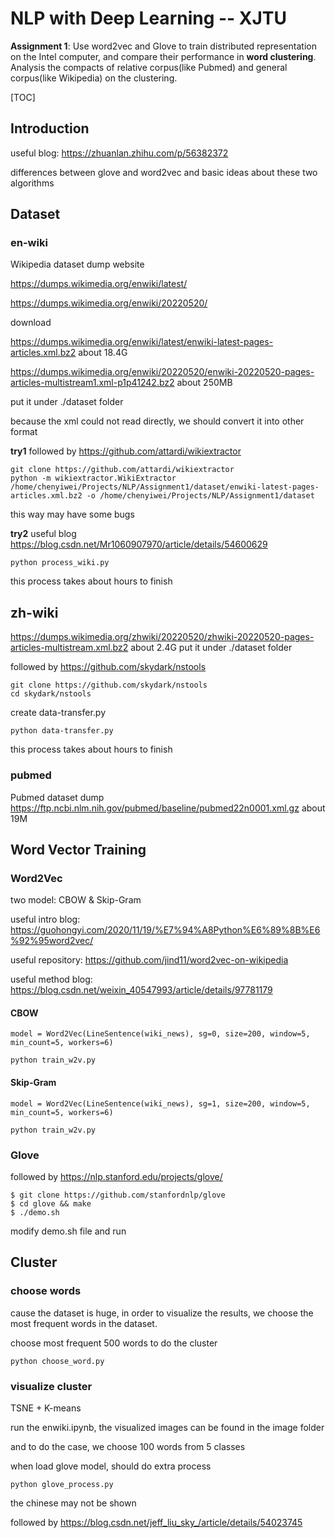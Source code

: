 # NLP with Deep Learning -- XJTU

**Assignment 1**: Use word2vec and Glove to train distributed representation on the Intel computer, and compare their performance in **word clustering**. Analysis the compacts of relative corpus(like Pubmed) and general corpus(like Wikipedia) on the clustering.

[TOC]

## Introduction 

useful blog: https://zhuanlan.zhihu.com/p/56382372

differences between glove and word2vec and basic ideas about these two algorithms

## Dataset

### en-wiki

Wikipedia dataset dump website  

https://dumps.wikimedia.org/enwiki/latest/

https://dumps.wikimedia.org/enwiki/20220520/

download

https://dumps.wikimedia.org/enwiki/latest/enwiki-latest-pages-articles.xml.bz2 about 18.4G

https://dumps.wikimedia.org/enwiki/20220520/enwiki-20220520-pages-articles-multistream1.xml-p1p41242.bz2 about 250MB

put it under ./dataset folder

because the xml could not read directly, we should convert it into other format

**try1** followed by https://github.com/attardi/wikiextractor

```
git clone https://github.com/attardi/wikiextractor
python -m wikiextractor.WikiExtractor /home/chenyiwei/Projects/NLP/Assignment1/dataset/enwiki-latest-pages-articles.xml.bz2 -o /home/chenyiwei/Projects/NLP/Assignment1/dataset
```

this way may have some bugs

**try2**  useful blog https://blog.csdn.net/Mr1060907970/article/details/54600629

```
python process_wiki.py
```

this process takes about hours to finish

## zh-wiki

https://dumps.wikimedia.org/zhwiki/20220520/zhwiki-20220520-pages-articles-multistream.xml.bz2 about 2.4G     put it under ./dataset folder

followed by https://github.com/skydark/nstools

```
git clone https://github.com/skydark/nstools
cd skydark/nstools
```

create data-transfer.py

```
python data-transfer.py
```

this process takes about hours to finish

### pubmed

Pubmed dataset dump https://ftp.ncbi.nlm.nih.gov/pubmed/baseline/pubmed22n0001.xml.gz about 19M



## Word Vector Training

### Word2Vec

two model: CBOW & Skip-Gram

useful intro blog: https://guohongyi.com/2020/11/19/%E7%94%A8Python%E6%89%8B%E6%92%95word2vec/

useful repository: https://github.com/jind11/word2vec-on-wikipedia

useful method blog: https://blog.csdn.net/weixin_40547993/article/details/97781179

#### CBOW

```
model = Word2Vec(LineSentence(wiki_news), sg=0, size=200, window=5, min_count=5, workers=6)
```

```
python train_w2v.py
```

#### Skip-Gram

```
model = Word2Vec(LineSentence(wiki_news), sg=1, size=200, window=5, min_count=5, workers=6)
```

```
python train_w2v.py
```

### Glove

followed by https://nlp.stanford.edu/projects/glove/

```
$ git clone https://github.com/stanfordnlp/glove
$ cd glove && make
$ ./demo.sh
```

modify demo.sh file and run

## Cluster

### choose words

cause the dataset is huge, in order to visualize the results, we choose the most frequent words in the dataset.

choose most frequent 500 words to do the cluster

```
python choose_word.py
```

### visualize cluster

TSNE + K-means

run the enwiki.ipynb, the visualized images can be found in the image folder

and to do the case, we choose 100 words from 5 classes 

when load glove model, should do extra process

```
python glove_process.py
```

the chinese may not be shown

followed by  https://blog.csdn.net/jeff_liu_sky_/article/details/54023745
